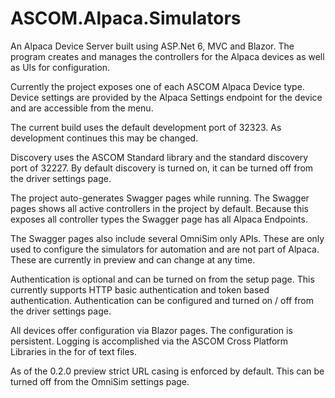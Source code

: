 # ASCOM.Alpaca.Simulators

An Alpaca Device Server built using ASP.Net 6, MVC and Blazor. The program creates and manages the controllers for the Alpaca devices as well as UIs for configuration.

Currently the project exposes one of each ASCOM Alpaca Device type. Device settings are provided by the Alpaca Settings endpoint for the device and are accessible from the menu. 

The current build uses the default development port of 32323. As development continues this may be changed.

Discovery uses the ASCOM Standard library and the standard discovery port of 32227. By default discovery is turned on, it can be turned off from the driver settings page.

The project auto-generates Swagger pages while running. The Swagger pages shows all active controllers in the project by default. Because this exposes all controller types the Swagger page has all Alpaca Endpoints.

The Swagger pages also include several OmniSim only APIs. These are only used to configure the simulators for automation and are not part of Alpaca. These are currently in preview and can change at any time.

Authentication is optional and can be turned on from the setup page. This currently supports HTTP basic authentication and token based authentication. Authentication can be configured and turned on / off from the driver settings page.

All devices offer configuration via Blazor pages. The configuration is persistent. Logging is accomplished via the ASCOM Cross Platform Libraries in the for of text files.

As of the 0.2.0 preview strict URL casing is enforced by default. This can be turned off from the OmniSim settings page.